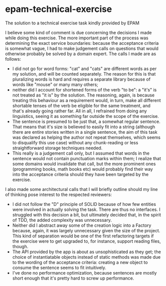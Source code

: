 # epam-technical-exercise
The solution to a technical exercise task kindly provided by EPAM

I believe some kind of comment is due concerning the decisions I made while doing this exercise.
The more important part of the process was determining the exact service boundaries: because the acceptance criteria is somewhat vague, I had to make judgement calls on questions that would otherwise probably be solved by a domain expert. The calls I made are as follows:
- I did not go for word forms: "cat" and "cats" are different words as per my solution, and will be counted separately. The reason for this is that pluralizing words is hard and requires a separate library because of words like "mouse" or many many others;
- neither did I account for shortened forms of the verb "to be": a "it's" is not treated as "it is" by the solution. The reasoning, again, is because treating this behaviour as a requirement would, in turn, make all different shortable tenses of the verb be eligible for the same treatment, and that's already going rather far. All in all, I refrained from doing any linguistics, seeing it as something far outside the scope of the exercise.
- The sentence is presumed to be just that, a somewhat regular sentence. That means that it's size is believed to easily fit into a string (although there are entire stories written in a single sentence, the aim of this task was declared as helping the author not repeat themselves, which seems to disqualify this use case) without any chunk-reading or less straightforward storage techniques needed.
- This really is a judgement call only, but I assumed that words in the sentence would not contain punctuation marks within them; I realize that some domains would invalidate that call, but the more prominent ones (programming books, math books etc) would probably find their way into the acceptance criteria should they have been targeted by the exercise.


I also made some architectural calls that I will briefly outline should my line of thinking pose interest to the respected reviewers:
- I did not follow the "D" principle of SOLID because of how few entities were involved in actually solving the task. There are thus no interfaces. I struggled with this decision a bit, but ultimately decided that, in the spirit of TDD, the added complexity was unnecessary.
- Neither did I abstract away some of the creation logic into a Factory because, again, it was largely unnecessary given the size of the project. This kind of separation would be one of the first refactoring targets if the exercise were to get upgraded to, for instance, support reading files, though.
- The API provided by the app is about as unsophisticated as they get; the choice of instantiatable objects instead of static methods was made due to the wording of the acceptance criteria: creating a new object to consume the sentence seems to fit intuitively.
- I've done no performance optimization, because sentences are mostly short enough that it's pretty hard to screw up performance.
